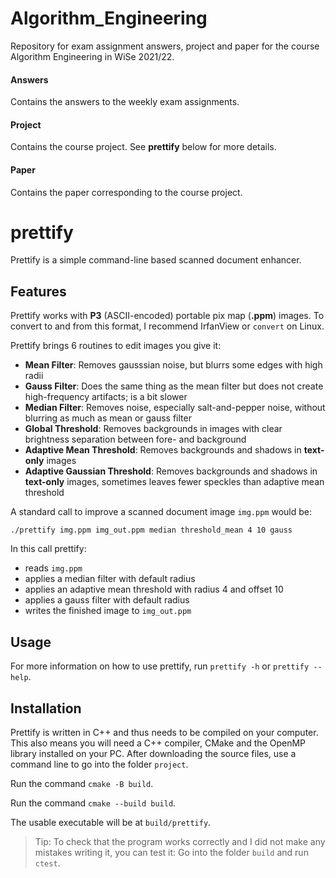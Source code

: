 # Algorithm_Engineering

Repository for exam assignment answers, project and paper for the course Algorithm Engineering in WiSe 2021/22.

#### Answers
Contains the answers to the weekly exam assignments.

#### Project
Contains the course project. See **prettify** below for more details.

#### Paper
Contains the paper corresponding to the course project.


# prettify
Prettify is a simple command-line based scanned document enhancer.

## Features
Prettify works with **P3** (ASCII-encoded) portable pix map (**.ppm**) images. To convert to and from this format, I recommend IrfanView or `convert` on Linux.

Prettify brings 6 routines to edit images you give it:
- **Mean Filter**: Removes gausssian noise, but blurrs some edges with high radii
- **Gauss Filter**: Does the same thing as the mean filter but does not create high-frequency artifacts; is a bit slower
- **Median Filter**: Removes noise, especially salt-and-pepper noise, without blurring as much as mean or gauss filter
- **Global Threshold**: Removes backgrounds in images with clear brightness separation between fore- and background
- **Adaptive Mean Threshold**: Removes backgrounds and shadows in **text-only** images
- **Adaptive Gaussian Threshold**: Removes backgrounds and shadows in **text-only** images, sometimes leaves fewer speckles than adaptive mean threshold

A standard call to improve a scanned document image `img.ppm` would be:
```
./prettify img.ppm img_out.ppm median threshold_mean 4 10 gauss
``` 

In this call prettify:
- reads `img.ppm`
- applies a median filter with default radius
- applies an adaptive mean threshold with radius 4 and offset 10
- applies a gauss filter with default radius
- writes the finished image to `img_out.ppm`


## Usage
For more information on how to use prettify, run `prettify -h` or `prettify --help`.

## Installation
Prettify is written in C++ and thus needs to be compiled on your computer. This also means you will need a C++ compiler, CMake and the OpenMP library installed on your PC.
After downloading the source files, use a command line to go into the folder `project`.

Run the command `cmake -B build`.

Run the command `cmake --build build`.

The usable executable will be at `build/prettify`.

> Tip: To check that the program works correctly and I did not make any mistakes writing it, you can test it:
> Go into the folder `build` and run `ctest`.